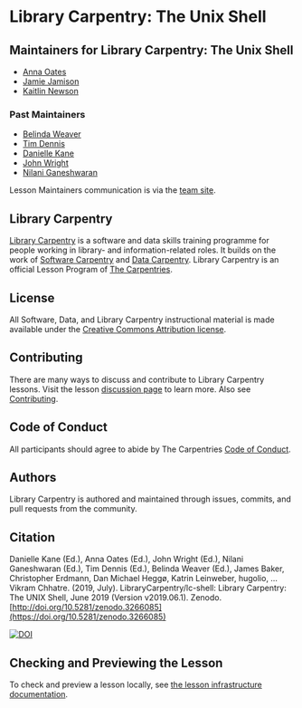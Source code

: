 # Library Carpentry: The Unix Shell

## Maintainers for Library Carpentry: The Unix Shell

- [Anna Oates](https://twitter.com/annaoates)
- [Jamie Jamison](https://github.com/jmjamison)
- [Kaitlin Newson](https://github.com/kaitlinnewson)

### Past Maintainers

- [Belinda Weaver](https://github.com/weaverbel)
- [Tim Dennis](https://github.com/jt14den)
- [Danielle Kane](https://github.com/dakane1)
- [John Wright](https://twitter.com/jwscutt)
- [Nilani Ganeshwaran](https://github.com/uom-nilani)

Lesson Maintainers communication is via the [team site](https://github.com/orgs/LibraryCarpentry/teams/lc-shell-maintainers).

## Library Carpentry

[Library Carpentry](https://librarycarpentry.org) is a software and data skills training programme for people working in library- and information-related roles. It builds on the work of [Software Carpentry](https://software-carpentry.org/) and [Data Carpentry](https://www.datacarpentry.org/). Library Carpentry is an official Lesson Program of [The Carpentries](https://carpentries.org/).

## License

All Software, Data, and Library Carpentry instructional material is made available under the [Creative Commons Attribution
license](https://github.com/LibraryCarpentry/lc-shell/blob/gh-pages/LICENSE.md).

## Contributing

There are many ways to discuss and contribute to Library Carpentry lessons. Visit the lesson [discussion page](https://librarycarpentry.org/lc-shell/discuss/index.html) to learn more. Also see [Contributing](https://github.com/LibraryCarpentry/lc-shell/blob/gh-pages/CONTRIBUTING.md).

## Code of Conduct

All participants should agree to abide by The Carpentries [Code of Conduct](https://docs.carpentries.org/topic_folders/policies/code-of-conduct.html).

## Authors

Library Carpentry is authored and maintained through issues, commits, and pull requests from the community.

## Citation

Danielle Kane (Ed.), Anna Oates (Ed.), John Wright (Ed.), Nilani Ganeshwaran (Ed.), Tim Dennis (Ed.), Belinda Weaver (Ed.), James Baker, Christopher Erdmann, Dan Michael Heggø, Katrin Leinweber, hugolio, … Vikram Chhatre. (2019, July). LibraryCarpentry/lc-shell: Library Carpentry: The UNIX Shell, June 2019 (Version v2019.06.1). Zenodo. [http://doi.org/10.5281/zenodo.3266085](https://doi.org/10.5281/zenodo.3266085)

[![DOI](https://zenodo.org/badge/DOI/10.5281/zenodo.3266085.svg)](https://doi.org/10.5281/zenodo.3266085)

## Checking and Previewing the Lesson

To check and preview a lesson locally, see [the lesson infrastructure documentation](https://carpentries.github.io/sandpaper-docs/).


